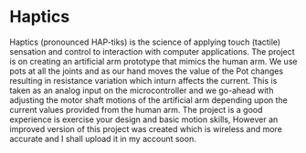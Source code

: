 # Haptics
Haptics (pronounced HAP-tiks) is the science of applying touch (tactile) sensation and control to interaction with computer applications. The project is on creating an artificial arm prototype that mimics the human arm. We use pots at all the joints and as our hand moves the value of the Pot changes resulting in resistance variation which inturn affects the current. This is taken as an analog input on the microcontroller and we go-ahead with adjusting the motor shaft motions of the artificial arm depending upon the current values provided from the human arm. The project is a good experience is exercise your design and basic motion skills, However an improved version of this project was created which is wireless and more accurate and I shall upload it in my account soon.
